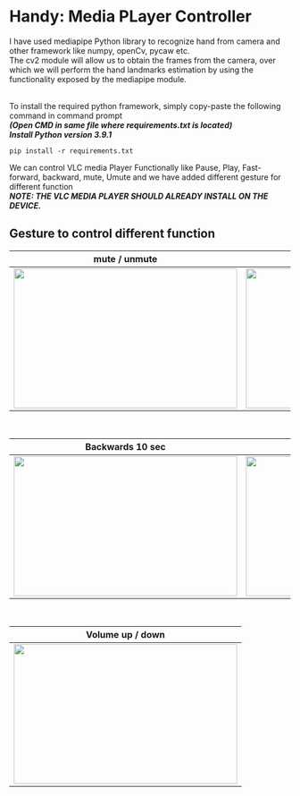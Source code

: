 # Handy: Media PLayer Controller 
I have used mediapipe Python library to recognize hand from camera and other framework like numpy, openCv, pycaw etc.<br>
The cv2 module will allow us to obtain the frames from the camera, over which we will perform the hand landmarks estimation by using the functionality exposed by the mediapipe module.<br>
<br>



To install the required python framework, simply copy-paste the following command in command prompt  <br>
***(Open CMD in same file where requirements.txt is located)*** <br>
***Install Python version 3.9.1***
```
pip install -r requirements.txt
```

We can control VLC media Player Functionally like Pause, Play, Fast-forward, backward, mute, Umute and we have added different gesture for different function <br>
***NOTE: THE VLC MEDIA PLAYER SHOULD ALREADY INSTALL ON THE DEVICE.***<br>
## Gesture to control different function 
mute / unmute            |  pause / play
:-------------------------:|:-------------------------:
<img src="videos/mute.gif" width="400" height="250"> <br> | <img src="videos/pause.gif" width="400" height="250">
<br>


Backwards 10 sec |     Forward 10 sec
:-------------------------:|:-------------------------:
<img src="videos/backward-10s.gif" width="400" height="250"> <br> | <img src="videos/forward-10s.gif" width="400" height="250">
<br>

| Volume up / down <br>|
| ------ |
|<img src="vedios/vol-up-down.gif" width="400" height="250"> <br> |

